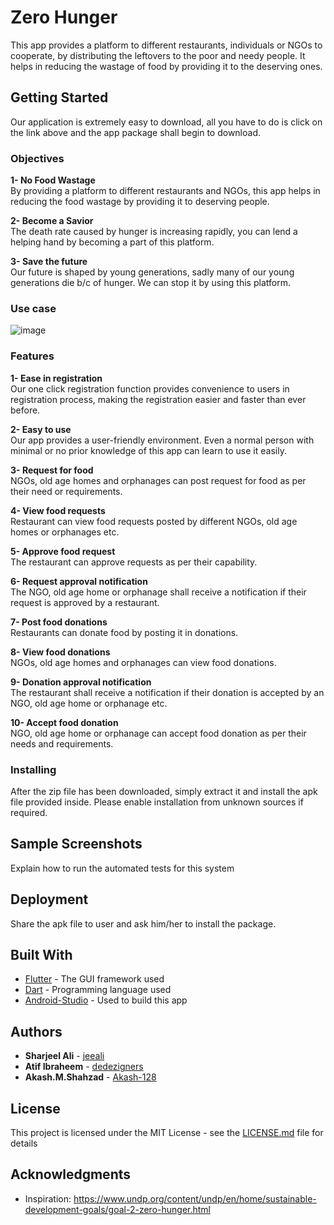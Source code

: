 # Zero Hunger

This app provides a platform to different restaurants, individuals or NGOs to cooperate, by distributing the leftovers to the poor and needy people. It helps in reducing the wastage of food by providing it to the deserving ones.

## Getting Started

Our application is extremely easy to download, all you have to do is click on the link above and the app package shall begin to download.

### Objectives

**1-	No Food Wastage**
<br>By providing a platform to different restaurants and NGOs, this app helps in reducing the food wastage by providing it to deserving people.

**2-	Become a Savior**
<br>The death rate caused by hunger is increasing rapidly, you can lend a helping hand by becoming a part of this platform.

**3-	Save the future**
<br>Our future is shaped by young generations, sadly many of our young generations die b/c of hunger. We can stop it by using this platform.

### Use case

![image](https://user-images.githubusercontent.com/60833961/74601371-6b749700-50bf-11ea-8263-026d5a6d039f.png)

### Features

**1-	Ease in registration**
<br>Our one click registration function provides convenience to users in registration process, making the registration easier and faster than ever before.


**2-	Easy to use**
<br>Our app provides a user-friendly environment. Even a normal person with minimal or no prior knowledge of this app can learn to use it easily.

**3-	Request for food**
<br>NGOs, old age homes and orphanages can post request for food as per their need or requirements.

**4-	View food requests**
<br>Restaurant can view food requests posted by different NGOs, old age homes or orphanages etc.

**5-	Approve food request**
<br>The restaurant can approve requests as per their capability.

**6-	Request approval notification**
<br>The NGO, old age home or orphanage shall receive a notification if their request is approved by a restaurant.

**7-	Post food donations**
<br>Restaurants can donate food by posting it in donations.

**8-	View food donations**
<br>NGOs, old age homes and orphanages can view food donations.

**9-	Donation approval notification**
<br>The restaurant shall receive a notification if their donation is accepted by an NGO, old age home or orphanage etc.

**10-	Accept food donation**
<br>NGO, old age home or orphanage can accept food donation as per their needs and requirements.

### Installing

After the zip file has been downloaded, simply extract it and install the apk file provided inside.
Please enable installation from unknown sources if required.

## Sample Screenshots

Explain how to run the automated tests for this system

## Deployment

Share the apk file to user and ask him/her to install the package.

## Built With

* [Flutter](https://flutter.dev/) - The GUI framework used
* [Dart](https://dart.dev/) - Programming language used
* [Android-Studio](https://developer.android.com/studio) - Used to build this app

## Authors

* **Sharjeel Ali** - [jeeali](https://github.com/jeeali)
* **Atif Ibraheem** - [dedezigners](https://github.com/dedezigners)
* **Akash.M.Shahzad** - [Akash-128](https://github.com/Akash-128)

## License

This project is licensed under the MIT License - see the [LICENSE.md](LICENSE.md) file for details

## Acknowledgments

* Inspiration: https://www.undp.org/content/undp/en/home/sustainable-development-goals/goal-2-zero-hunger.html

